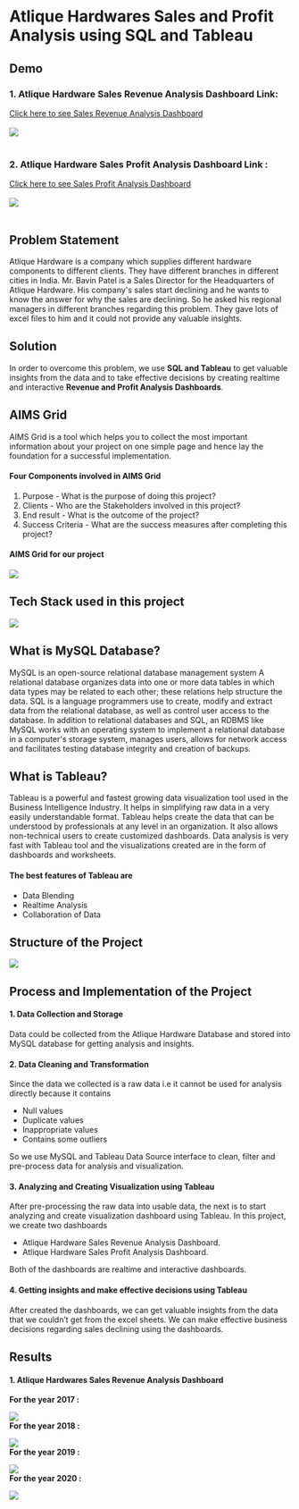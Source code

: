 # Atlique Hardwares Sales and Profit Analysis using SQL and Tableau
## Demo
### 1. Atlique Hardware Sales Revenue Analysis Dashboard Link: 
[Click here to see Sales Revenue Analysis Dashboard](https://public.tableau.com/views/AtliqueSalesInsightsDashboard/AtliqueSalesInsightsDashboard?:language=en&:display_count=y&:origin=viz_share_link) <br> <br>
<img src="https://github.com/surendhar-code/Atlique-Hardwares-Sales-and-Profit-Analysis-using-SQL-and-Tableau/blob/main/Atlique%20Sales%20and%20Profit%20Analysis%20Dashboard%20Project/Dashboard%20Screenshots/Screenshot%20(731).png" data-align="center">
<br><br>
### 2. Atlique Hardware Sales Profit Analysis Dashboard Link : 
[Click here to see Sales Profit Analysis Dashboard](https://public.tableau.com/views/AtliqueSalesRevenueandProfitAnalysisDashboard/AtliqueProfitAnalysisDashboard?:language=en&:display_count=y&:origin=viz_share_link)
<br>
<br>
<img src="https://github.com/surendhar-code/Atlique-Hardwares-Sales-and-Profit-Analysis-using-SQL-and-Tableau/blob/main/Atlique%20Sales%20and%20Profit%20Analysis%20Dashboard%20Project/Dashboard%20Screenshots/Screenshot%20(732).png" data-align="center">
<br>
<br>
## Problem Statement
Atlique Hardware is a company which supplies different hardware components to different clients. They have different branches in different cities in India. Mr. Bavin Patel is a Sales Director for the Headquarters of Atlique Hardware. His company's sales start declining and he wants to know the answer for why the sales are declining. So he asked his regional managers in different branches regarding this problem. They gave lots of excel files to him and it could not provide any valuable insights.
## Solution
In order to overcome this problem, we use **SQL and Tableau** to get valuable insights from the data and to take effective decisions by creating realtime and interactive **Revenue and Profit Analysis Dashboards**. 
## AIMS Grid
AIMS Grid is a  tool which helps you to collect the most important information about your project on one simple page and hence lay the foundation for a successful implementation.
#### Four Components involved in  AIMS Grid
1. Purpose - What is the purpose of doing this project?
2. Clients - Who are the Stakeholders involved in this project?
3. End result - What is the outcome of the project?
4. Success Criteria - What are the success measures after completing this project?
#### AIMS Grid for our project
<img src="https://github.com/surendhar-code/Atlique-Hardwares-Sales-and-Profit-Analysis-using-SQL-and-Tableau/blob/main/Atlique%20Sales%20and%20Profit%20Analysis%20Dashboard%20Project/Project%20Report/AIMS%20GRID.jpg" data-align="center"><br>
## Tech Stack used in this project
<img src="https://github.com/surendhar-code/Atlique-Hardwares-Sales-and-Profit-Analysis-using-SQL-and-Tableau/blob/main/Atlique%20Sales%20and%20Profit%20Analysis%20Dashboard%20Project/Project%20Report/SQL%20and%20Tableau.jpg"> <br>
## What is MySQL Database?
MySQL is an open-source relational database management system A relational database organizes data into one or more data tables in which data types may be related to each other; these relations help structure the data. SQL is a language programmers use to create, modify and extract data from the relational database, as well as control user access to the database. In addition to relational databases and SQL, an RDBMS like MySQL works with an operating system to implement a relational database in a computer's storage system, manages users, allows for network access and facilitates testing database integrity and creation of backups. <br>
## What is Tableau?
Tableau is a powerful and fastest growing data visualization tool used in the Business Intelligence Industry. It helps in simplifying raw data in a very easily understandable format. Tableau helps create the data that can be understood by professionals at any level in an organization. It also allows non-technical users to create customized dashboards. Data analysis is very fast with Tableau tool and the visualizations created are in the form of dashboards and worksheets.
#### The best features of Tableau are
* Data Blending
* Realtime Analysis
* Collaboration of Data
## Structure of the Project
<img src="https://github.com/surendhar-code/Atlique-Hardwares-Sales-and-Profit-Analysis-using-SQL-and-Tableau/blob/main/Atlique%20Sales%20and%20Profit%20Analysis%20Dashboard%20Project/Project%20Report/project%20structure.jpg"> <br>
## Process and Implementation of the Project
#### 1. Data Collection and Storage
  Data could be collected from the Atlique Hardware Database and stored into MySQL database for getting analysis and insights.
#### 2. Data Cleaning and Transformation
  Since the data we collected is a raw data i.e it cannot be used for analysis directly because it contains 
  * Null values
  * Duplicate values
  * Inappropriate values
  * Contains some outliers
  
  So we use MySQL and Tableau Data Source interface to clean, filter and      pre-process data for analysis and visualization.
#### 3. Analyzing and Creating Visualization using Tableau
After pre-processing the raw data into usable data, the next is to start analyzing and create visualization dashboard using Tableau. In this project, we create two dashboards
* Atlique Hardware Sales Revenue Analysis Dashboard.
* Atlique Hardware Sales Profit Analysis Dashboard.

Both of the dashboards are realtime and interactive dashboards.
#### 4. Getting insights and make effective decisions using Tableau
After created the dashboards, we can get valuable insights from the data that we couldn’t get from the excel sheets. We can make effective business decisions regarding sales declining using the dashboards.
## Results
#### 1. Atlique Hardwares Sales Revenue Analysis Dashboard
**For the year 2017 :**

<img src="https://github.com/surendhar-code/Atlique-Hardwares-Sales-and-Profit-Analysis-using-SQL-and-Tableau/blob/main/Atlique%20Sales%20and%20Profit%20Analysis%20Dashboard%20Project/Dashboard%20Screenshots/Screenshot%20(733).png"> <br>
**For the year 2018 :**

<img src="https://github.com/surendhar-code/Atlique-Hardwares-Sales-and-Profit-Analysis-using-SQL-and-Tableau/blob/main/Atlique%20Sales%20and%20Profit%20Analysis%20Dashboard%20Project/Dashboard%20Screenshots/Screenshot%20(734).png"> <br>
**For the year 2019 :**

<img src="https://github.com/surendhar-code/Atlique-Hardwares-Sales-and-Profit-Analysis-using-SQL-and-Tableau/blob/main/Atlique%20Sales%20and%20Profit%20Analysis%20Dashboard%20Project/Dashboard%20Screenshots/Screenshot%20(735).png"> <br>
**For the year 2020 :**

<img src="https://github.com/surendhar-code/Atlique-Hardwares-Sales-and-Profit-Analysis-using-SQL-and-Tableau/blob/main/Atlique%20Sales%20and%20Profit%20Analysis%20Dashboard%20Project/Dashboard%20Screenshots/Screenshot%20(735).png"> <br>














